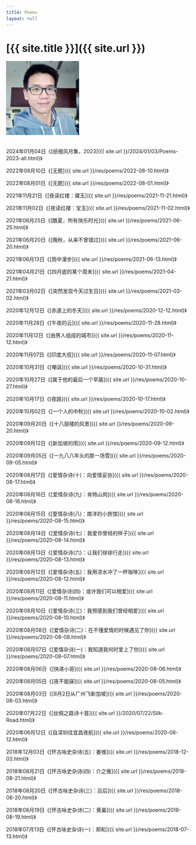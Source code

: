 ```yaml
---
title: Poems
layout: null
---
```


# [{{ site.title }}]({{ site.url }})

<img title="2020" alt="Alt text" src="./cv/Me.jpg" style="width:200px;">
<br>
<br>

2024年01月04日《[纸檀风月集，2023]({{ site.url }}/2024/01/03/Poems-2023-all.html)》

2022年08月10日《[无题]({{ site.url }}/res/poems/2022-08-10.html)》

2022年08月01日《[无题]({{ site.url }}/res/poems/2022-08-01.html)》

2021年11月21日《[夜读红楼：黛玉]({{ site.url }}/res/poems/2021-11-21.html)》

2021年11月02日《[夜读红楼：宝玉]({{ site.url }}/res/poems/2021-11-02.html)》

2021年06月25日《[酷夏，所有快乐时光]({{ site.url }}/res/poems/2021-06-25.html)》

2021年06月20日《[晚秋，从来不曾错过]({{ site.url }}/res/poems/2021-06-20.html)》

2021年06月13日《[雨中漫步]({{ site.url }}/res/poems/2021-06-13.html)》

2021年04月21日《[四月底的某个周末]({{ site.url }}/res/poems/2021-04-21.html)》

2021年03月02日《[突然发现今天过生日]({{ site.url }}/res/poems/2021-03-02.html)》

2020年12月12日《[赤道上的冬天]({{ site.url }}/res/poems/2020-12-12.html)》

2020年11月28日《[午夜的云]({{ site.url }}/res/poems/2020-11-28.html)》

2020年11月12日《[由男人组成的城市]({{ site.url }}/res/poems/2020-11-12.html)》

2020年11月07日《[印度大叔]({{ site.url }}/res/poems/2020-11-07.html)》

2020年10月31日《[嘲讽]({{ site.url }}/res/poems/2020-10-31.html)》

2020年10月27日《[属于他的最后一个早晨]({{ site.url }}/res/poems/2020-10-27.html)》

2020年10月17日《[夜路]({{ site.url }}/res/poems/2020-10-17.html)》

2020年10月02日《[一个人的中秋]({{ site.url }}/res/poems/2020-10-02.html)》

2020年09月20日《[十八层楼的风景]({{ site.url }}/res/poems/2020-09-20.html)》

2020年09月12日《[新加坡的雨]({{ site.url }}/res/poems/2020-09-12.html)》

2020年09月05日《[一九八八年头的那一场雪]({{ site.url }}/res/poems/2020-09-05.html)》

2020年08月17日《[爱情杂诗(十)：向爱情妥协]({{ site.url }}/res/poems/2020-08-17.html)》

2020年08月16日《[爱情杂诗(九)：肯特山岗]({{ site.url }}/res/poems/2020-08-16.html)》

2020年08月15日《[爱情杂诗(八)：南洋的小旅馆]({{ site.url }}/res/poems/2020-08-15.html)》

2020年08月14日《[爱情杂诗(七)：我爱你曾经的样子]({{ site.url }}/res/poems/2020-08-14.html)》

2020年08月13日《[爱情杂诗(六)：让我们徐徐行走]({{ site.url }}/res/poems/2020-08-13.html)》

2020年08月12日《[爱情杂诗(五)：我用凉水冲了一杯咖啡]({{ site.url }}/res/poems/2020-08-12.html)》

2020年08月11日《[爱情杂诗(四)：或许我们可以相爱]({{ site.url }}/res/poems/2020-08-11.html)》

2020年08月10日《[爱情杂诗(三)：我预感到我们曾经相爱]({{ site.url }}/res/poems/2020-08-10.html)》

2020年08月08日《[爱情杂诗(二)：在不懂爱情的时候遇见了你]({{ site.url }}/res/poems/2020-08-08.html)》

2020年08月07日《[爱情杂诗(一)：我知道我何时爱上了你]({{ site.url }}/res/poems/2020-08-07.html)》

2020年08月06日《[快递小哥]({{ site.url }}/res/poems/2020-08-06.html)》

2020年08月05日《[夜不能寐]({{ site.url }}/res/poems/2020-08-05.html)》

2020年08月03日《[8月2日从广州飞新加坡]({{ site.url }}/res/poems/2020-08-03.html)》

2020年07月22日《[丝绸之路诗十首]({{ site.url }}/2020/07/22/Silk-Road.html)》

2020年06月12日《[自深圳往宜昌夜航]({{ site.url }}/res/poems/2020-06-12.html)》

2018年12月03日《[怀古咏史杂诗(五)：姜维]({{ site.url }}/res/poems/2018-12-03.html)》

2018年08月21日《[怀古咏史杂诗(四)：介之推]({{ site.url }}/res/poems/2018-08-21.html)》

2018年08月20日《[怀古咏史杂诗(三)：吕后]({{ site.url }}/res/poems/2018-08-20.html)》

2018年08月19日《[怀古咏史杂诗(二)：黄巢]({{ site.url }}/res/poems/2018-08-19.html)》

2018年07月13日《[怀古咏史杂诗(一)：郑和]({{ site.url }}/res/poems/2018-07-13.html)》
